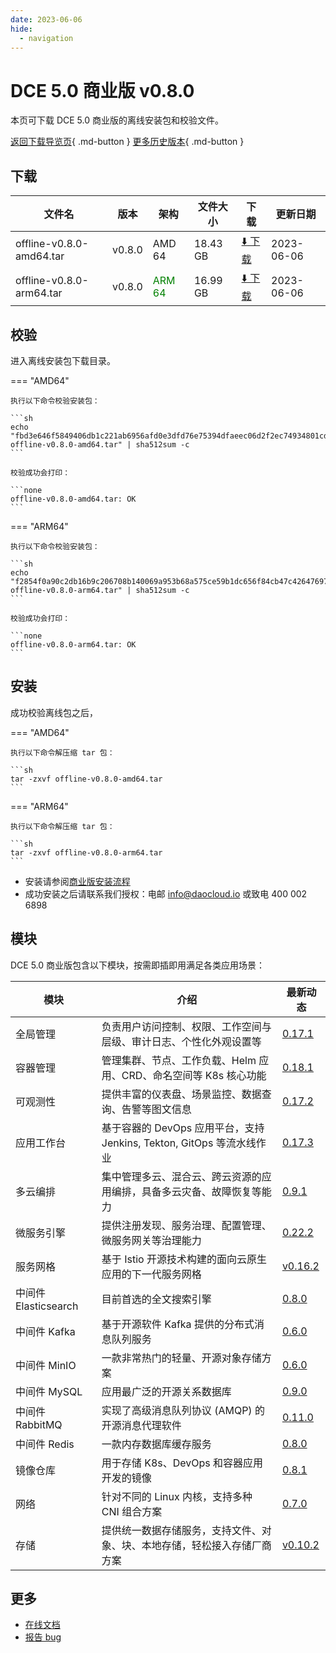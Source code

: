 ```yaml
---
date: 2023-06-06
hide:
  - navigation
---
```


# DCE 5.0 商业版 v0.8.0

本页可下载 DCE 5.0 商业版的离线安装包和校验文件。

[返回下载导览页](../index.md#_2){ .md-button } [更多历史版本](./dce5-installer-history.md){ .md-button }

## 下载

| 文件名                      | 版本    | 架构 | 文件大小 | 下载                                           | 更新日期   |
| ----------------------------- | ------- | -------- | ---------------------------------------------- | ---------- | ----------------------------- |
| offline-v0.8.0-amd64.tar | v0.8.0 | AMD 64 | 18.43 GB | [:arrow_down: 下载](https://qiniu-download-public.daocloud.io/DaoCloud_Enterprise/dce5/offline-v0.8.0-amd64.tar) | 2023-06-06 |
| offline-v0.8.0-arm64.tar | v0.8.0 | <font color="green">ARM 64</font> | 16.99 GB | [:arrow_down: 下载](https://qiniu-download-public.daocloud.io/DaoCloud_Enterprise/dce5/offline-v0.8.0-arm64.tar) | 2023-06-06 |

## 校验

进入离线安装包下载目录。

=== "AMD64"

    执行以下命令校验安装包：

    ```sh
    echo "fbd3e646f5849406db1c221ab6956afd0e3dfd76e75394dfaeec06d2f2ec74934801cd7118c4bf2f51a3610dcb69fd7a010c613fcda3339abd20a1630029723e  offline-v0.8.0-amd64.tar" | sha512sum -c
    ```

    校验成功会打印：

    ```none
    offline-v0.8.0-amd64.tar: OK
    ```

=== "ARM64"

    执行以下命令校验安装包：

    ```sh
    echo "f2854f0a90c2db16b9c206708b140069a953b68a575ce59b1dc656f84cb47c42647697067582e28e16175f4bfbcfcdb6c14d79c3d999c7646f1c58c40f1b35cc  offline-v0.8.0-arm64.tar" | sha512sum -c
    ```

    校验成功会打印：

    ```none
    offline-v0.8.0-arm64.tar: OK
    ```

## 安装

成功校验离线包之后，

=== "AMD64"

    执行以下命令解压缩 tar 包：

    ```sh
    tar -zxvf offline-v0.8.0-amd64.tar
    ```

=== "ARM64"

    执行以下命令解压缩 tar 包：

    ```sh
    tar -zxvf offline-v0.8.0-arm64.tar
    ```

- 安装请参阅[商业版安装流程](../../install/commercial/start-install.md)
- 成功安装之后请联系我们授权：电邮 info@daocloud.io 或致电 400 002 6898

## 模块

DCE 5.0 商业版包含以下模块，按需即插即用满足各类应用场景：

| 模块                 | 介绍                                                                     | 最新动态                                                      |
| -------------------- | ------------------------------------------------------------------------ | ------------------------------------------------------------- |
| 全局管理             | 负责用户访问控制、权限、工作空间与层级、审计日志、个性化外观设置等             | [0.17.1](../../ghippo/intro/release-notes.md#v0171)    |
| 容器管理             | 管理集群、节点、工作负载、Helm 应用、CRD、命名空间等 K8s 核心功能        | [0.18.1](../../kpanda/intro/release-notes.md#v0181)    |
| 可观测性             | 提供丰富的仪表盘、场景监控、数据查询、告警等图文信息                     | [0.17.2](../../insight/intro/releasenote.md#v0172)     |
| 应用工作台           | 基于容器的 DevOps 应用平台，支持 Jenkins, Tekton, GitOps 等流水线作业    | [0.17.3](../../amamba/intro/release-notes.md#v0173)      |
| 多云编排             | 集中管理多云、混合云、跨云资源的应用编排，具备多云灾备、故障恢复等能力   | [0.9.1](../../kairship/intro/release-notes.md#v091)         |
| 微服务引擎           | 提供注册发现、服务治理、配置管理、微服务网关等治理能力                   | [0.22.2](../../skoala/intro/release-notes.md#v0222)             |
| 服务网格             | 基于 Istio 开源技术构建的面向云原生应用的下一代服务网格                  | [v0.16.2](../../mspider/intro/release-notes.md#v0162)          |
| 中间件 Elasticsearch | 目前首选的全文搜索引擎                                                   | [0.8.0](../../middleware/elasticsearch/release-notes.md#v080) |
| 中间件 Kafka         | 基于开源软件 Kafka 提供的分布式消息队列服务                              | [0.6.0](../../middleware/kafka/release-notes.md#v060)          |
| 中间件 MinIO         | 一款非常热门的轻量、开源对象存储方案                                     | [0.6.0](../../middleware/minio/release-notes.md#v060)          |
| 中间件 MySQL         | 应用最广泛的开源关系数据库                                               | [0.9.0](../../middleware/mysql/release-notes.md#v090)           |
| 中间件 RabbitMQ      | 实现了高级消息队列协议 (AMQP) 的开源消息代理软件                         | [0.11.0](../../middleware/rabbitmq/release-notes.md#v0110)        |
| 中间件 Redis         | 一款内存数据库缓存服务                                                   | [0.8.0](../../middleware/redis/release-notes.md#v080)           |
| 镜像仓库             | 用于存储 K8s、DevOps 和容器应用开发的镜像                                | [0.8.1](../../dce/dce-rn/20230630.md)                            |
| 网络                 | 针对不同的 Linux 内核，支持多种 CNI 组合方案                             | [0.7.0](../../dce/dce-rn/20230630.md)                            |
| 存储                 | 提供统一数据存储服务，支持文件、对象、块、本地存储，轻松接入存储厂商方案 | [v0.10.2](../../dce/dce-rn/20230630.md)                            |

## 更多

- [在线文档](../../dce/index.md)
- [报告 bug](https://github.com/DaoCloud/DaoCloud-docs/issues)

